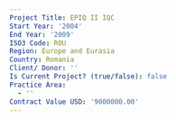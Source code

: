 ```yaml
---
Project Title: EPIQ II IQC
Start Year: '2004'
End Year: '2009'
ISO3 Code: ROU
Region: Europe and Eurasia
Country: Romania
Client/ Donor: ''
Is Current Project? (true/false): false
Practice Area:
  - ''
Contract Value USD: '9000000.00'
---
```

